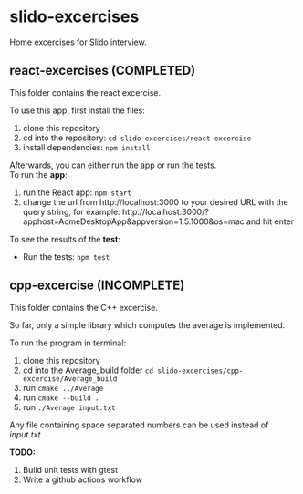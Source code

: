 # slido-excercises
Home excercises for Slido interview.
## react-excercises (COMPLETED)
This folder contains the react excercise.

To use this app, first install the files:
1. clone this repository
2. cd into the repository: `cd slido-excercises/react-excercise`
3. install dependencies: `npm install` 

Afterwards, you can either run the app or run the tests.\
To run the **app**:
1. run the React app: `npm start`
2. change the url from http://localhost:3000 to your desired URL with the query string, for example: http://localhost:3000/?apphost=AcmeDesktopApp&appversion=1.5.1000&os=mac and hit enter

To see the results of the **test**:
- Run the tests: `npm test`

## cpp-excercise (INCOMPLETE)
This folder contains the C++ excercise.

So far, only a simple library which computes the average is implemented.

To run the program in terminal:
1. clone this repository
2. cd into the Average_build folder `cd slido-excercises/cpp-excercise/Average_build`
3. run `cmake ../Average`
4. run `cmake --build .`
5. run `./Average input.txt`

Any file containing space separated numbers can be used instead of *input.txt*

**TODO:**
1. Build unit tests with gtest
2. Write a github actions workflow
